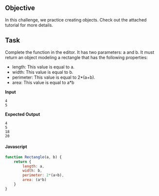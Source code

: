 ## Objective

In this challenge, we practice creating objects. Check out the attached tutorial for more details.

## Task

Complete the function in the editor. It has two parameters: a and b. It must return an object modeling a rectangle that has the following properties:
- length: This value is equal to a.
- width: This value is equal to b.
- perimeter: This value is equal to 2*(a+b).
- area: This value is equal to a*b

**Input**
```
4
5
```

**Expected Output**
```
4
5
18
20
```

#### Javascript

```javascript
function Rectangle(a, b) {
    return {
        length: a,
        width: b,
        perimeter: 2*(a+b),
        area: (a*b)
    }
}
```

